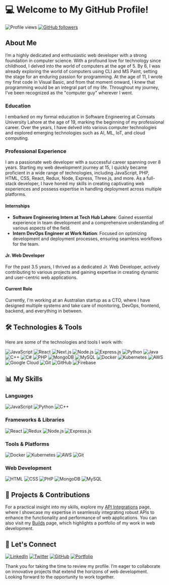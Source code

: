 # 💻 Welcome to My GitHub Profile!

![Profile views](https://gpvc.arturio.dev/mr-fahad-rajput)
[![GitHub followers](https://img.shields.io/github/followers/mr-fahad-rajput?label=Follow&style=social)](https://github.com/mr-fahad-rajput/?tab=follow)

## About Me

I’m a highly dedicated and enthusiastic web developer with a strong foundation in computer science. With a profound love for technology since childhood, I delved into the world of computers at the age of 5. By 6, I was already exploring the world of computers using CLI and MS Paint, setting the stage for an enduring passion for programming. At the age of 11, I wrote my first code in Visual Basic, and from that moment onward, I knew that programming would be an integral part of my life. Throughout my journey, I’ve been recognized as the "computer guy" wherever I went.

### Education

I embarked on my formal education in Software Engineering at Comsats University Lahore at the age of 19, marking the beginning of my professional career. Over the years, I have delved into various computer technologies and explored emerging technologies such as AI, ML, IoT, and cloud computing.

### Professional Experience

I am a passionate web developer with a successful career spanning over 8 years. Starting my web development journey at 15, I quickly became proficient in a wide range of technologies, including JavaScript, PHP, HTML, CSS, React, Redux, Node, Express, Three.js, and more. As a full-stack developer, I have honed my skills in creating captivating web experiences and possess expertise in handling deployment across multiple platforms.

#### Internships

- **Software Engineering Intern at Tech Hub Lahore**: Gained essential experience in team development and a comprehensive understanding of various aspects of the field.
- **Intern DevOps Engineer at Work Nation**: Focused on optimizing development and deployment processes, ensuring seamless workflows for the team.

#### Jr. Web Developer

For the past 3.5 years, I thrived as a dedicated Jr. Web Developer, actively contributing to various projects and gaining expertise in creating dynamic and user-centric web applications.

#### Current Role

Currently, I'm working at an Australian startup as a CTO, where I have designed multiple systems and take care of monitoring, DevOps, frontend, backend, and everything in between.

## 🛠️ Technologies & Tools

Here are some of the technologies and tools I work with:

![JavaScript](https://img.shields.io/badge/-JavaScript-000?&logo=JavaScript)
![React](https://img.shields.io/badge/-React-000?&logo=React)
![Next.js](https://img.shields.io/badge/-Next.js-000?&logo=Next.js)
![Node.js](https://img.shields.io/badge/-Node.js-000?&logo=Node.js)
![Express.js](https://img.shields.io/badge/-Express.js-000?&logo=Express)
![Python](https://img.shields.io/badge/-Python-000?&logo=Python)
![Java](https://img.shields.io/badge/-Java-000?&logo=Java)
![C++](https://img.shields.io/badge/-C++-000?&logo=C++)
![C#](https://img.shields.io/badge/-C%23-000?&logo=C%20Sharp)
![PHP](https://img.shields.io/badge/-PHP-000?&logo=PHP)
![MongoDB](https://img.shields.io/badge/-MongoDB-000?&logo=MongoDB)
![MySQL](https://img.shields.io/badge/-MySQL-000?&logo=MySQL)
![Docker](https://img.shields.io/badge/-Docker-000?&logo=Docker)
![Kubernetes](https://img.shields.io/badge/-Kubernetes-000?&logo=Kubernetes)
![AWS](https://img.shields.io/badge/-AWS-000?&logo=Amazon%20AWS)
![Google Cloud](https://img.shields.io/badge/-Google%20Cloud-000?&logo=Google%20Cloud)
![Git](https://img.shields.io/badge/-Git-000?&logo=Git)
![GitHub](https://img.shields.io/badge/-GitHub-000?&logo=GitHub)
![Firebase](https://img.shields.io/badge/-Firebase-000?&logo=Firebase)

## 📊 My Skills

### Languages

![JavaScript](https://img.shields.io/badge/JavaScript-Expert-blue)
![Python](https://img.shields.io/badge/Python-Intermediate-yellow)
![C++](https://img.shields.io/badge/C++-Advanced-green)

### Frameworks & Libraries

![React](https://img.shields.io/badge/React-Expert-blue)
![Redux](https://img.shields.io/badge/Redux-Advanced-green)
![Node.js](https://img.shields.io/badge/Node.js-Expert-blue)
![Express.js](https://img.shields.io/badge/Express.js-Advanced-green)

### Tools & Platforms

![Docker](https://img.shields.io/badge/Docker-Intermediate-yellow)
![Kubernetes](https://img.shields.io/badge/Kubernetes-Intermediate-yellow)
![AWS](https://img.shields.io/badge/AWS-Intermediate-yellow)
![Git](https://img.shields.io/badge/Git-Expert-blue)

### Web Development

![HTML](https://img.shields.io/badge/HTML-Expert-blue)
![CSS](https://img.shields.io/badge/CSS-Expert-blue)
![PHP](https://img.shields.io/badge/PHP-Advanced-green)
![MongoDB](https://img.shields.io/badge/MongoDB-Advanced-green)
![MySQL](https://img.shields.io/badge/MySQL-Advanced-green)

## 🚀 Projects & Contributions

For a practical insight into my skills, explore my [API Integrations](https://github.com/your-username/api-integrations) page, where I showcase my expertise in seamlessly integrating robust APIs to enhance the functionality and performance of web applications. You can also visit my [Builds](https://github.com/your-username/builds) page, which highlights a portfolio of my work in web development.

## 🤝 Let's Connect

[![LinkedIn](https://img.shields.io/badge/-LinkedIn-000?&logo=LinkedIn)](https://www.linkedin.com/in/your-linkedin/)
[![Twitter](https://img.shields.io/badge/-Twitter-000?&logo=Twitter)](https://twitter.com/your-twitter)
[![GitHub](https://img.shields.io/badge/-GitHub-000?&logo=GitHub)](https://github.com/your-username)
[![Portfolio](https://img.shields.io/badge/-Portfolio-000?&logo=About.me)](https://your-portfolio.com)

Thank you for taking the time to review my profile. I’m eager to collaborate on innovative projects that extend the horizons of web development. Looking forward to the opportunity to work together.
